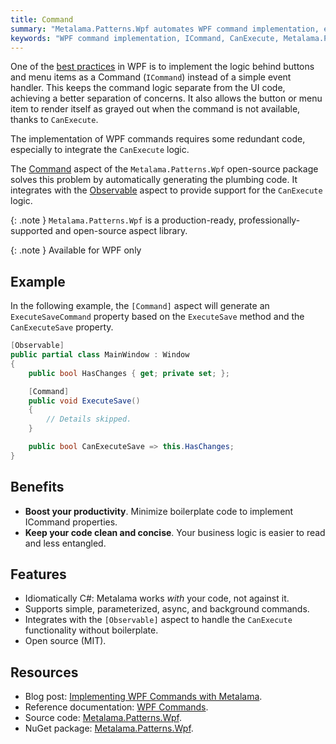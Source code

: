 ```yaml
---
title: Command
summary: "Metalama.Patterns.Wpf automates WPF command implementation, enhancing productivity by reducing boilerplate code and supporting `CanExecute` logic."
keywords: "WPF command implementation, ICommand, CanExecute, Metalama.Patterns.Wpf, boilerplate code, command automation"
---
```


One of the [best practices](https://metalama.net/blog/wpf-best-practices-2024) in WPF is to implement the logic behind
buttons and menu items as a Command (`ICommand`) instead of a simple event handler. This keeps the command logic
separate from the UI code, achieving a better separation of concerns. It also allows the button or menu item to render
itself as grayed out when the command is not available, thanks to `CanExecute`.

The implementation of WPF commands requires some redundant code, especially to integrate the `CanExecute` logic.

The [Command](https://doc.metalama.net/patterns/wpf/command) aspect of the `Metalama.Patterns.Wpf` open-source
package solves this problem by automatically generating the plumbing code. It integrates with
the [Observable](https://doc.metalama.net/patterns/observability) aspect to provide support for the
`CanExecute` logic.

{: .note }
`Metalama.Patterns.Wpf` is a production-ready, professionally-supported and open-source aspect library. <i class="supported no-tooltip"></i>

{: .note }
Available for WPF only


## Example

In the following example, the `[Command]` aspect will generate an `ExecuteSaveCommand` property based on the
`ExecuteSave` method and the `CanExecuteSave` property.

```csharp
[Observable]
public partial class MainWindow : Window
{
    public bool HasChanges { get; private set; };

    [Command]
    public void ExecuteSave()
    {
        // Details skipped.
    }

    public bool CanExecuteSave => this.HasChanges;
}
```

## Benefits

* **Boost your productivity**. Minimize boilerplate code to implement ICommand properties.
* **Keep your code clean and concise**. Your business logic is easier to read and less entangled.

## Features

* Idiomatically C#: Metalama works _with_ your code, not against it.
* Supports simple, parameterized, async, and background commands.
* Integrates with the `[Observable]` aspect to handle the `CanExecute` functionality without boilerplate.
* Open source (MIT).

## Resources

* Blog post: [Implementing WPF Commands with Metalama](https://metalama.net/blog/wpf-command-metalama).
* Reference documentation: [WPF Commands](https://doc.metalama.net/patterns/wpf/command).
* Source
  code: [Metalama.Patterns.Wpf](https://github.com/metalama/Metalama.Patterns/tree/HEAD/src/Metalama.Patterns.Wpf).
* NuGet package: [Metalama.Patterns.Wpf](https://www.nuget.org/packages/Metalama.Patterns.Wpf).



